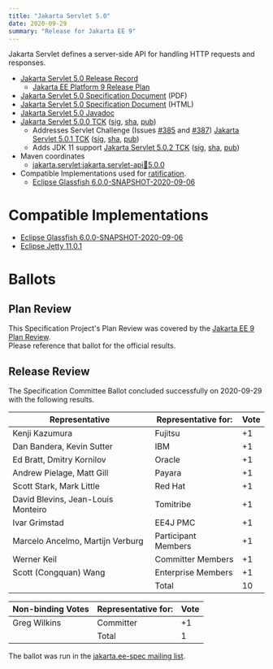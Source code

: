 ```yaml
---
title: "Jakarta Servlet 5.0"
date: 2020-09-29
summary: "Release for Jakarta EE 9"
---
```

Jakarta Servlet defines a server-side API for handling HTTP requests and responses.

* [Jakarta Servlet 5.0 Release Record](https://projects.eclipse.org/projects/ee4j.servlet/releases/5.0)
  * [Jakarta EE Platform 9 Release Plan](https://jakartaee.github.io/platform/jakartaee9/JakartaEE9ReleasePlan)
* [Jakarta Servlet 5.0 Specification Document](./jakarta-servlet-spec-5.0.pdf) (PDF)
* [Jakarta Servlet 5.0 Specification Document](./jakarta-servlet-spec-5.0.html) (HTML)
* [Jakarta Servlet 5.0 Javadoc](./apidocs)
* [Jakarta Servlet 5.0.0 TCK](https://download.eclipse.org/jakartaee/servlet/5.0/jakarta-servlet-tck-5.0.0.zip)  ([sig](https://download.eclipse.org/jakartaee/servlet/5.0/jakarta-servlet-tck-5.0.0.zip.sig),  [sha](https://download.eclipse.org/jakartaee/servlet/5.0/jakarta-servlet-tck-5.0.0.zip.sha256),  [pub](https://jakarta.ee/specifications/jakartaee-spec-committee.pub))
   * Addresses Servlet Challenge (Issues [#385](https://github.com/eclipse-ee4j/servlet-api/issues/385) and [#387](https://github.com/eclipse-ee4j/servlet-api/issues/387)) [Jakarta Servlet 5.0.1 TCK](https://download.eclipse.org/jakartaee/servlet/5.0/jakarta-servlet-tck-5.0.1.zip)  ([sig](https://download.eclipse.org/jakartaee/servlet/5.0/jakarta-servlet-tck-5.0.1.zip.sig),  [sha](https://download.eclipse.org/jakartaee/servlet/5.0/jakarta-servlet-tck-5.0.1.zip.sha256),  [pub](https://jakarta.ee/specifications/jakartaee-spec-committee.pub))
   * Adds JDK 11 support [Jakarta Servlet 5.0.2 TCK](https://download.eclipse.org/jakartaee/servlet/5.0/jakarta-servlet-tck-5.0.2.zip)  ([sig](https://download.eclipse.org/jakartaee/servlet/5.0/jakarta-servlet-tck-5.0.2.zip.sig),  [sha](https://download.eclipse.org/jakartaee/servlet/5.0/jakarta-servlet-tck-5.0.2.zip.sha256),  [pub](https://jakarta.ee/specifications/jakartaee-spec-committee.pub))
* Maven coordinates
  * [jakarta.servlet:jakarta.servlet-api:jar:5.0.0](https://central.sonatype.com/artifact/jakarta.servlet/jakarta.servlet-api/5.0.0/jar)
* Compatible Implementations used for [ratification](https://www.eclipse.org/projects/efsp/?version=1.2#efsp-ratification).
  * [Eclipse Glassfish 6.0.0-SNAPSHOT-2020-09-06](https://download.eclipse.org/ee4j/glassfish/weekly/glassfish-6.0.0-SNAPSHOT-2020-09-06.zip)


# Compatible Implementations

* [Eclipse Glassfish 6.0.0-SNAPSHOT-2020-09-06](https://download.eclipse.org/ee4j/glassfish/weekly/glassfish-6.0.0-SNAPSHOT-2020-09-06.zip)
* [Eclipse Jetty 11.0.1](https://repo1.maven.org/maven2/org/eclipse/jetty/jetty-home/11.0.1/jetty-home-11.0.1.zip)

# Ballots

## Plan Review

[//]: # (For Jakarta EE 9, the Platform Plan Review covered 95% of the Specification Projects.  For those Projects, just use the following statement in this Plan Review section:)

This Specification Project's Plan Review was covered by the [Jakarta EE 9 Plan Review](https://jakarta.ee/specifications/platform/9/).  
Please reference that ballot for the official results.

[//]: # (If your Project was required to do a standalone Plan Review...  You'll need to perform an official Plan Review ballot and record the results here.)

## Release Review

The Specification Committee Ballot concluded successfully on 2020-09-29 with the following results.

| Representative                                 | Representative for: | Vote |
|------------------------------------------------|---------------------|------|
| Kenji Kazumura                                 | Fujitsu             |  +1  |
| Dan Bandera, Kevin Sutter                      | IBM                 |  +1  |
| Ed Bratt, Dmitry Kornilov                      | Oracle              |  +1  |
| Andrew Pielage, Matt Gill                      | Payara              |  +1  |
| Scott Stark, Mark Little                       | Red Hat             |  +1  |
| David Blevins, Jean-Louis Monteiro             | Tomitribe           |  +1  |
| Ivar Grimstad                                  | EE4J PMC            |  +1  |
| Marcelo Ancelmo, Martijn Verburg               | Participant Members |  +1  |
| Werner Keil                                    | Committer Members   |  +1  |
| Scott (Congquan) Wang                          | Enterprise Members  |  +1  |
|                                                | Total               |  10  |

| Non-binding Votes                              | Representative for: | Vote |
|------------------------------------------------|---------------------|------|
| Greg Wilkins                                   | Committer           |  +1  |
|                                                | Total               |   1  |

The ballot was run in the [jakarta.ee-spec mailing list](https://www.eclipse.org/lists/jakarta.ee-spec/msg00898.html).
